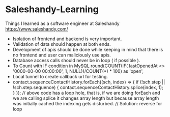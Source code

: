 # Saleshandy-Learning
Things I learned as a software engineer at Saleshandy https://www.saleshandy.com/ 

- Isolation of frontend and backend is very important.
- Validation of data should happen at both ends.
- Development of apis should be done while keeping in mind that there is no frontend and user can maliciously use apis.  
- Database access calls should never be in loop ( if possible ).
- To Count with IF condition in MySQL
   round(COUNT(IF( lastOpenedAt <> '0000-00-00 00:00:00', 1, NULL))/COUNT(*) * 100) as 'open',
- Local tunnel to create callback url for testing.
- contact.sequenceContactHistory.forEach((sch, index) => {
          if (!sch.step || !sch.step.sequence) {
            contact.sequenceContactHistory.splice(index, 1);
          }
 });
   // above code has a loop hole, that is, if we are doing forEach and we are calling splice it changes array length but because array length was initially cached the indexing gets disturbed. 
   // Solution: reverse for loop
